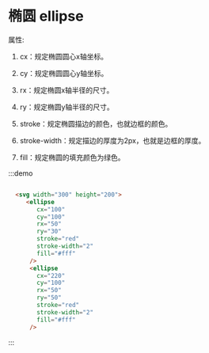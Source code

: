 # 椭圆 ellipse

属性:

1. cx：规定椭圆圆心x轴坐标。

2. cy：规定椭圆圆心y轴坐标。

3. rx：规定椭圆x轴半径的尺寸。

4. ry：规定椭圆y轴半径的尺寸。

5. stroke：规定椭圆描边的颜色，也就边框的颜色。

6. stroke-width：规定描边的厚度为2px，也就是边框的厚度。

7. fill：规定椭圆的填充颜色为绿色。

<template>
  <svg width="300" height="200">
     <ellipse
        cx="100"
        cy="100"
        rx="50"
        ry="30"
        stroke="red"
        stroke-width="2"
        fill="#fff"
      />
      <ellipse
        cx="220"
        cy="100"
        rx="50"
        ry="50"
        stroke="red"
        stroke-width="2"
        fill="#fff"
      />
  </svg>
</template>

:::demo

```html

  <svg width="300" height="200">
     <ellipse
        cx="100"
        cy="100"
        rx="50"
        ry="30"
        stroke="red"
        stroke-width="2"
        fill="#fff"
      />
      <ellipse
        cx="220"
        cy="100"
        rx="50"
        ry="50"
        stroke="red"
        stroke-width="2"
        fill="#fff"
      />

```
:::